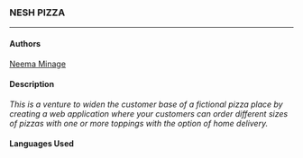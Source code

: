### **NESH PIZZA**
****
#### Authors
[Neema Minage](https://github.com/N-Minage)

#### **Description**
*This is a venture to widen the customer base of a fictional pizza place by creating a web application where your customers can order different sizes of pizzas with one or more toppings with the option of home delivery.*

#### **Languages Used**